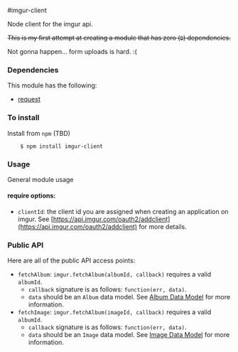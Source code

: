 #imgur-client

Node client for the imgur api.

~~This is my first attempt at creating a module that has zero (`0`) dependencies.~~ 

Not gonna happen... form uploads is hard. :(

### Dependencies
This module has the following:

* [request](https://github.com/request/request.git)


### To install
Install from `npm` (TBD)

```
	$ npm install imgur-client
```

### Usage

General module usage

#### require options:

* `clientId`: the client id you are assigned when creating an application on imgur. See [https://api.imgur.com/oauth2/addclient](https://api.imgur.com/oauth2/addclient) for more details.


### Public API

Here are all of the public API access points:

* `fetchAlbum`: `imgur.fetchAlbum(albumId, callback)` requires a valid `albumId`. 
	* `callback` signature is as follows: `function(err, data)`.
	* `data` should be an `Album` data model. See [Album Data Model](https://api.imgur.com/models/album) for more information.
* `fetchImage`: `imgur.fetchAlbum(imageId, callback)` requires a valid `albumId`. 
	* `callback` signature is as follows: `function(err, data)`.
	* `data` should be an `Image` data model. See [Image Data Model](https://api.imgur.com/models/image) for more information.
